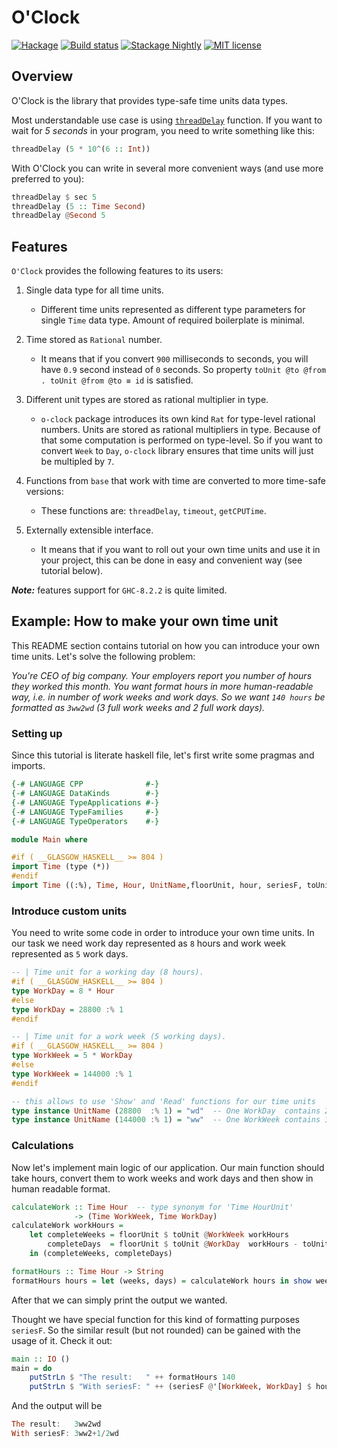 # O'Clock

[![Hackage](https://img.shields.io/hackage/v/o-clock.svg)](https://hackage.haskell.org/package/o-clock)
[![Build status](https://travis-ci.org/serokell/o-clock.svg?branch=master)](https://travis-ci.org/serokell/o-clock)
[![Stackage Nightly](http://stackage.org/package/o-clock/badge/nightly)](http://stackage.org/nightly/package/o-clock)
[![MIT license](https://img.shields.io/badge/license-MIT-blue.svg)](https://github.com/serokell/o-clock/blob/master/LICENSE)

## Overview

O'Clock is the library that provides type-safe time units data types.

Most understandable use case is using [`threadDelay`](http://hackage.haskell.org/package/base-4.10.1.0/docs/Control-Concurrent.html#v:threadDelay) function.
If you want to wait for _5 seconds_ in your program, you need to write something like this:

```haskell ignore
threadDelay (5 * 10^(6 :: Int))
```

With O'Clock you can write in several more convenient ways (and use more preferred to you):

```haskell ignore
threadDelay $ sec 5
threadDelay (5 :: Time Second)
threadDelay @Second 5
```

## Features

`O'Clock` provides the following features to its users:

1. Single data type for all time units.

   * Different time units represented as different type parameters for single `Time` data type.
     Amount of required boilerplate is minimal.

2. Time stored as `Rational` number.

   * It means that if you convert `900` milliseconds to seconds, you will have `0.9` second instead of `0` seconds.
     So property `toUnit @to @from . toUnit @from @to ≡ id` is satisfied.

3. Different unit types are stored as rational multiplier in type.

   * `o-clock` package introduces its own kind `Rat` for type-level rational numbers.
     Units are stored as rational multipliers in type. Because of that some computation is performed on type-level.
     So if you want to convert `Week` to `Day`, `o-clock` library ensures that time units will just be multipled by `7`.

4. Functions from `base` that work with time are converted to more time-safe versions:

   * These functions are: `threadDelay`, `timeout`, `getCPUTime`.

5. Externally extensible interface.

   * It means that if you want to roll out your own time units and use it in your project,
     this can be done in easy and convenient way (see tutorial below).

_**Note:**_ features support for `GHC-8.2.2` is quite limited.

## Example: How to make your own time unit

This README section contains tutorial on how you can introduce your own time units.
Let's solve the following problem:

_You're CEO of big company. Your employers report you number of hours they worked this month.
You want format hours in more human-readable way, i.e. in number of work weeks and work days.
So we want `140 hours` be formatted as `3ww2wd` (3 full work weeks and 2 full work days)._

### Setting up

Since this tutorial is literate haskell file, let's first write some pragmas and imports.

```haskell
{-# LANGUAGE CPP              #-}
{-# LANGUAGE DataKinds        #-}
{-# LANGUAGE TypeApplications #-}
{-# LANGUAGE TypeFamilies     #-}
{-# LANGUAGE TypeOperators    #-}

module Main where

#if ( __GLASGOW_HASKELL__ >= 804 )
import Time (type (*))
#endif
import Time ((:%), Time, Hour, UnitName,floorUnit, hour, seriesF, toUnit)

```

### Introduce custom units

You need to write some code in order to introduce your own time units. In our task we need
work day represented as `8` hours and work week represented as `5` work days.

```haskell
-- | Time unit for a working day (8 hours).
#if ( __GLASGOW_HASKELL__ >= 804 )
type WorkDay = 8 * Hour
#else
type WorkDay = 28800 :% 1
#endif

-- | Time unit for a work week (5 working days).
#if ( __GLASGOW_HASKELL__ >= 804 )
type WorkWeek = 5 * WorkDay
#else
type WorkWeek = 144000 :% 1
#endif

-- this allows to use 'Show' and 'Read' functions for our time units
type instance UnitName (28800  :% 1) = "wd"  -- One WorkDay  contains 28800  seconds
type instance UnitName (144000 :% 1) = "ww"  -- One WorkWeek contains 144000 seconds

```

### Calculations

Now let's implement main logic of our application. Our main function should take hours,
convert them to work weeks and work days and then show in human readable format.

```haskell
calculateWork :: Time Hour  -- type synonym for 'Time HourUnit'
              -> (Time WorkWeek, Time WorkDay)
calculateWork workHours =
    let completeWeeks = floorUnit $ toUnit @WorkWeek workHours
        completeDays  = floorUnit $ toUnit @WorkDay  workHours - toUnit completeWeeks
    in (completeWeeks, completeDays)

formatHours :: Time Hour -> String
formatHours hours = let (weeks, days) = calculateWork hours in show weeks ++ show days
```

After that we can simply print the output we wanted.

Thought we have special function for this kind of formatting purposes `seriesF`.
So the similar result (but not rounded) can be gained with the usage of it. Check it out:

```haskell
main :: IO ()
main = do
    putStrLn $ "The result:   " ++ formatHours 140
    putStrLn $ "With seriesF: " ++ (seriesF @'[WorkWeek, WorkDay] $ hour 140)
```

And the output will be

```haskell ignore
The result:   3ww2wd
With seriesF: 3ww2+1/2wd
```
